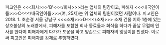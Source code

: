 피고인은 <<<회사>>>'B'<<</회사>>>라는 업체의 팀장이고, 피해자 <<<내국인이름>>>C<<</내국인이름>>>(여, 25세)는 위 업체의 팀원이었던 사람이다.
피고인은 2018. 1. 초순경 서울 강남구 <<<소재>>>D<<</소재>>> 소재 건물 지하 1층에 있는 상호불상의 노래방에서, 피해자를 포함한 회사 동료들과 회식을 하다가 끝날 무렵에 인사를 한다며 피해자에게 다가가 포옹을 하고 양손으로 피해자의 엉덩이를 만졌다.
이로써 피고인은 피해자를 강제로 추행하였다.